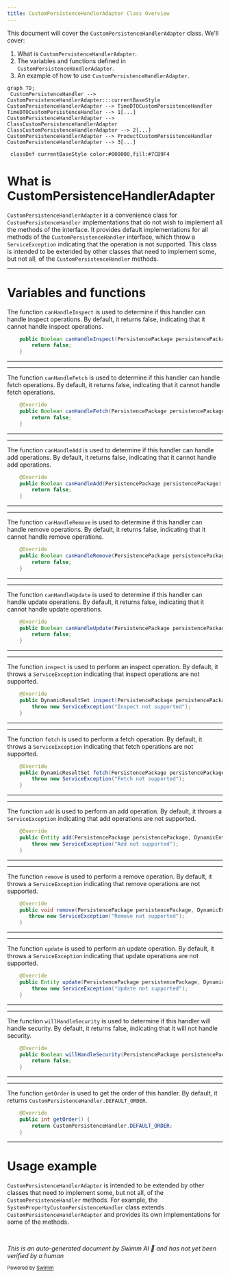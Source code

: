 ```yaml
---
title: CustomPersistenceHandlerAdapter Class Overview
---
```

This document will cover the `CustomPersistenceHandlerAdapter` class. We'll cover:

1. What is `CustomPersistenceHandlerAdapter`.
2. The variables and functions defined in `CustomPersistenceHandlerAdapter`.
3. An example of how to use `CustomPersistenceHandlerAdapter`.

```mermaid
graph TD;
 CustomPersistenceHandler --> CustomPersistenceHandlerAdapter:::currentBaseStyle
CustomPersistenceHandlerAdapter --> TimeDTOCustomPersistenceHandler
TimeDTOCustomPersistenceHandler --> 1[...]
CustomPersistenceHandlerAdapter --> ClassCustomPersistenceHandlerAdapter
ClassCustomPersistenceHandlerAdapter --> 2[...]
CustomPersistenceHandlerAdapter --> ProductCustomPersistenceHandler
CustomPersistenceHandlerAdapter --> 3[...]

 classDef currentBaseStyle color:#000000,fill:#7CB9F4
```

# What is CustomPersistenceHandlerAdapter

`CustomPersistenceHandlerAdapter` is a convenience class for `CustomPersistenceHandler` implementations that do not wish to implement all the methods of the interface. It provides default implementations for all methods of the `CustomPersistenceHandler` interface, which throw a `ServiceException` indicating that the operation is not supported. This class is intended to be extended by other classes that need to implement some, but not all, of the `CustomPersistenceHandler` methods.

<SwmSnippet path="/admin/broadleaf-open-admin-platform/src/main/java/org/broadleafcommerce/openadmin/server/service/handler/CustomPersistenceHandlerAdapter.java" line="50">

---

# Variables and functions

The function `canHandleInspect` is used to determine if this handler can handle inspect operations. By default, it returns false, indicating that it cannot handle inspect operations.

```java
    public Boolean canHandleInspect(PersistencePackage persistencePackage) {
        return false;
    }
```

---

</SwmSnippet>

<SwmSnippet path="/admin/broadleaf-open-admin-platform/src/main/java/org/broadleafcommerce/openadmin/server/service/handler/CustomPersistenceHandlerAdapter.java" line="54">

---

The function `canHandleFetch` is used to determine if this handler can handle fetch operations. By default, it returns false, indicating that it cannot handle fetch operations.

```java
    @Override
    public Boolean canHandleFetch(PersistencePackage persistencePackage) {
        return false;
    }
```

---

</SwmSnippet>

<SwmSnippet path="/admin/broadleaf-open-admin-platform/src/main/java/org/broadleafcommerce/openadmin/server/service/handler/CustomPersistenceHandlerAdapter.java" line="59">

---

The function `canHandleAdd` is used to determine if this handler can handle add operations. By default, it returns false, indicating that it cannot handle add operations.

```java
    @Override
    public Boolean canHandleAdd(PersistencePackage persistencePackage) {
        return false;
    }
```

---

</SwmSnippet>

<SwmSnippet path="/admin/broadleaf-open-admin-platform/src/main/java/org/broadleafcommerce/openadmin/server/service/handler/CustomPersistenceHandlerAdapter.java" line="64">

---

The function `canHandleRemove` is used to determine if this handler can handle remove operations. By default, it returns false, indicating that it cannot handle remove operations.

```java
    @Override
    public Boolean canHandleRemove(PersistencePackage persistencePackage) {
        return false;
    }
```

---

</SwmSnippet>

<SwmSnippet path="/admin/broadleaf-open-admin-platform/src/main/java/org/broadleafcommerce/openadmin/server/service/handler/CustomPersistenceHandlerAdapter.java" line="69">

---

The function `canHandleUpdate` is used to determine if this handler can handle update operations. By default, it returns false, indicating that it cannot handle update operations.

```java
    @Override
    public Boolean canHandleUpdate(PersistencePackage persistencePackage) {
        return false;
    }
```

---

</SwmSnippet>

<SwmSnippet path="/admin/broadleaf-open-admin-platform/src/main/java/org/broadleafcommerce/openadmin/server/service/handler/CustomPersistenceHandlerAdapter.java" line="74">

---

The function `inspect` is used to perform an inspect operation. By default, it throws a `ServiceException` indicating that inspect operations are not supported.

```java
    @Override
    public DynamicResultSet inspect(PersistencePackage persistencePackage, DynamicEntityDao dynamicEntityDao, InspectHelper helper) throws ServiceException {
        throw new ServiceException("Inspect not supported");
    }
```

---

</SwmSnippet>

<SwmSnippet path="/admin/broadleaf-open-admin-platform/src/main/java/org/broadleafcommerce/openadmin/server/service/handler/CustomPersistenceHandlerAdapter.java" line="79">

---

The function `fetch` is used to perform a fetch operation. By default, it throws a `ServiceException` indicating that fetch operations are not supported.

```java
    @Override
    public DynamicResultSet fetch(PersistencePackage persistencePackage, CriteriaTransferObject cto, DynamicEntityDao dynamicEntityDao, RecordHelper helper) throws ServiceException {
        throw new ServiceException("Fetch not supported");
    }
```

---

</SwmSnippet>

<SwmSnippet path="/admin/broadleaf-open-admin-platform/src/main/java/org/broadleafcommerce/openadmin/server/service/handler/CustomPersistenceHandlerAdapter.java" line="84">

---

The function `add` is used to perform an add operation. By default, it throws a `ServiceException` indicating that add operations are not supported.

```java
    @Override
    public Entity add(PersistencePackage persistencePackage, DynamicEntityDao dynamicEntityDao, RecordHelper helper) throws ServiceException {
        throw new ServiceException("Add not supported");
    }
```

---

</SwmSnippet>

<SwmSnippet path="/admin/broadleaf-open-admin-platform/src/main/java/org/broadleafcommerce/openadmin/server/service/handler/CustomPersistenceHandlerAdapter.java" line="89">

---

The function `remove` is used to perform a remove operation. By default, it throws a `ServiceException` indicating that remove operations are not supported.

```java
    @Override
    public void remove(PersistencePackage persistencePackage, DynamicEntityDao dynamicEntityDao, RecordHelper helper) throws ServiceException {
       throw new ServiceException("Remove not supported");
    }
```

---

</SwmSnippet>

<SwmSnippet path="/admin/broadleaf-open-admin-platform/src/main/java/org/broadleafcommerce/openadmin/server/service/handler/CustomPersistenceHandlerAdapter.java" line="94">

---

The function `update` is used to perform an update operation. By default, it throws a `ServiceException` indicating that update operations are not supported.

```java
    @Override
    public Entity update(PersistencePackage persistencePackage, DynamicEntityDao dynamicEntityDao, RecordHelper helper) throws ServiceException {
        throw new ServiceException("Update not supported");
    }
```

---

</SwmSnippet>

<SwmSnippet path="/admin/broadleaf-open-admin-platform/src/main/java/org/broadleafcommerce/openadmin/server/service/handler/CustomPersistenceHandlerAdapter.java" line="99">

---

The function `willHandleSecurity` is used to determine if this handler will handle security. By default, it returns false, indicating that it will not handle security.

```java
    @Override
    public Boolean willHandleSecurity(PersistencePackage persistencePackage) {
        return false;
    }
```

---

</SwmSnippet>

<SwmSnippet path="/admin/broadleaf-open-admin-platform/src/main/java/org/broadleafcommerce/openadmin/server/service/handler/CustomPersistenceHandlerAdapter.java" line="104">

---

The function `getOrder` is used to get the order of this handler. By default, it returns `CustomPersistenceHandler.DEFAULT_ORDER`.

```java
    @Override
    public int getOrder() {
        return CustomPersistenceHandler.DEFAULT_ORDER;
    }
```

---

</SwmSnippet>

# Usage example

`CustomPersistenceHandlerAdapter` is intended to be extended by other classes that need to implement some, but not all, of the `CustomPersistenceHandler` methods. For example, the `SystemPropertyCustomPersistenceHandler` class extends `CustomPersistenceHandlerAdapter` and provides its own implementations for some of the methods.

&nbsp;

*This is an auto-generated document by Swimm AI 🌊 and has not yet been verified by a human*

<SwmMeta version="3.0.0" repo-id="Z2l0aHViJTNBJTNBQnJvYWRsZWFmQ29tbWVyY2UtZGVtbyUzQSUzQWdpbGFkbmF2b3Q=" repo-name="BroadleafCommerce-demo" doc-type="class"><sup>Powered by [Swimm](/)</sup></SwmMeta>
